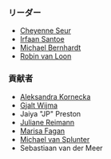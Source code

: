 ### リーダー
* [Cheyenne Seur](https://www.linkedin.com/in/cheyenneseur/)
* [Irfaan Santoe](https://www.linkedin.com/in/irfaansantoe/)
* [Michael Bernhardt](https://www.linkedin.com/in/michael-bernhardt-cyber/)
* [Robin van Loon](https://www.linkedin.com/in/robin-van-loon-csslp-cissp-oswe/)

### 貢献者
* [Aleksandra Kornecka](https://www.linkedin.com/in/aleksandrakornecka/)
* [Gjalt Wijma](https://www.linkedin.com/in/gtwijma/)
* Jaiya "JP" Preston
* [Juliane Reimann](https://www.linkedin.com/in/juliane-reimann)
* [Marisa Fagan](https://www.linkedin.com/in/marisafagan/)
* [Michael van Splunter](https://www.linkedin.com/in/michaelvansplunter)
* Sebastiaan van der Meer
